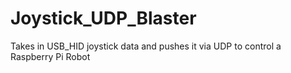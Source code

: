 # Joystick_UDP_Blaster
Takes in USB_HID joystick data and pushes it via UDP to control a Raspberry Pi Robot
